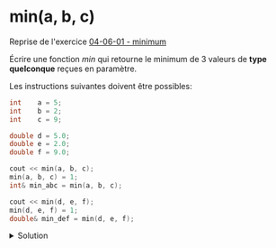 # min(a, b, c)

Reprise de l'exercice [04-06-01 - minimum](../04/04-06-01%20-%20minimum.md)

Écrire une fonction *min* qui retourne le minimum de 3 valeurs de **type quelconque** reçues en paramètre.

Les instructions suivantes doivent être possibles:

~~~cpp
int    a = 5;
int    b = 2;
int    c = 9;

double d = 5.0;
double e = 2.0;
double f = 9.0;

cout << min(a, b, c);
min(a, b, c) = 1;
int& min_abc = min(a, b, c);

cout << min(d, e, f);
min(d, e, f) = 1;
double& min_def = min(d, e, f);
~~~

<details>
<summary>Solution</summary>

~~~cpp
template<typename T>
T& min(T& a, T& b, T& c) {
   return a < c ? (a < b ? a : b) : (b < c ? b : c);
}
~~~

</details>
